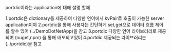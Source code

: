 portdic이라는 application에 대해 설명 할께

1.portdic은 dictionary를 제공하여 다양한 언어에서 kvPair로 호출이 가능한 server application이야
2.portdic을 통해 사용자는 간단하게 set,get으로 데이터 흐름 제어를 할수 있어  (../DemoDotNetApp)을 참고 
3.portdic 다양한 언어 라이브러리로 제공되며 (nuget,npm) 을 통해 배포되고있어 
4.portdic 제공되는 라이브러리는 (../portdic)을 참고 